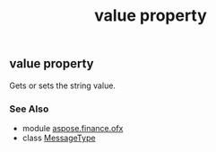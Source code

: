 ﻿---
title: value property
second_title: Aspose.Finance for Python via .NET API References
description: 
type: docs
weight: 30
url: /python-net/aspose.finance.ofx/messagetype/value/
is_root: false
---

## value property


Gets or sets the string value.

### See Also
* module [aspose.finance.ofx](../../)
* class [MessageType](/finance/python-net/aspose.finance.ofx/messagetype)
